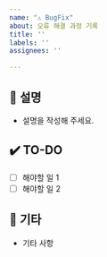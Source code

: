 ```yaml
---
name: "⚠️ BugFix"
about: 오류 해결 과정 기록
title: ''
labels: ''
assignees: ''

---
```


## 📄 설명
- 설명을 작성해 주세요.

## ✔️ TO-DO
- [ ] 해야할 일 1
- [ ] 해야할 일 2

## 💭 기타
- 기타 사항
